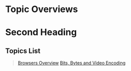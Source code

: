 # Topic Overviews
# Second Heading 


## Topics List
> [Browsers Overview](./readings/Browsers_Overview.md)
> [Bits, Bytes and Video Encoding](./readings/Bytes_vs_Bits_and_Video.md)